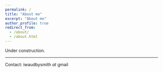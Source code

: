 ```yaml
---
permalink: /
title: "About me"
excerpt: "About me"
author_profile: true
redirect_from:
  - /about/
  - /about.html
---
```


Under construction.

---

Contact: iwaudbysmith _at_ gmail
